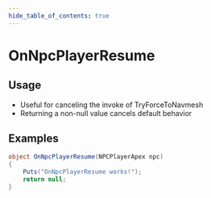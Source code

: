 ```yaml
---
hide_table_of_contents: true
---
```


# OnNpcPlayerResume

## Usage

* Useful for canceling the invoke of TryForceToNavmesh
* Returning a non-null value cancels default behavior

## Examples

```csharp title=""
object OnNpcPlayerResume(NPCPlayerApex npc)
{
    Puts("OnNpcPlayerResume works!");
    return null;
}
```
